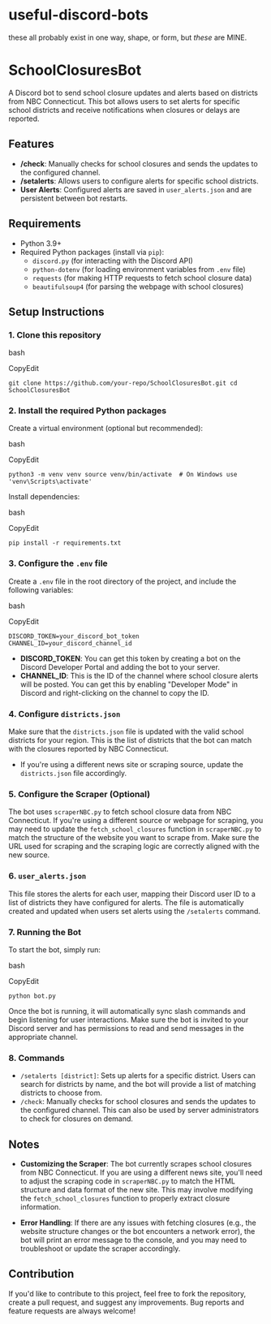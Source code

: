 # useful-discord-bots
these all probably exist in one way, shape, or form, but *these* are MINE.


# SchoolClosuresBot

A Discord bot to send school closure updates and alerts based on districts from NBC Connecticut. This bot allows users to set alerts for specific school districts and receive notifications when closures or delays are reported.

## Features

-   **/check**: Manually checks for school closures and sends the updates to the configured channel.
-   **/setalerts**: Allows users to configure alerts for specific school districts.
-   **User Alerts**: Configured alerts are saved in `user_alerts.json` and are persistent between bot restarts.

## Requirements

-   Python 3.9+
-   Required Python packages (install via `pip`):
    -   `discord.py` (for interacting with the Discord API)
    -   `python-dotenv` (for loading environment variables from `.env` file)
    -   `requests` (for making HTTP requests to fetch school closure data)
    -   `beautifulsoup4` (for parsing the webpage with school closures)

## Setup Instructions

### 1. Clone this repository

bash

CopyEdit

`git clone https://github.com/your-repo/SchoolClosuresBot.git
cd SchoolClosuresBot` 

### 2. Install the required Python packages

Create a virtual environment (optional but recommended):

bash

CopyEdit

`python3 -m venv venv
source venv/bin/activate  # On Windows use 'venv\Scripts\activate'` 

Install dependencies:

bash

CopyEdit

`pip install -r requirements.txt` 

### 3. Configure the `.env` file

Create a `.env` file in the root directory of the project, and include the following variables:

bash

CopyEdit

`DISCORD_TOKEN=your_discord_bot_token
CHANNEL_ID=your_discord_channel_id` 

-   **DISCORD_TOKEN**: You can get this token by creating a bot on the Discord Developer Portal and adding the bot to your server.
-   **CHANNEL_ID**: This is the ID of the channel where school closure alerts will be posted. You can get this by enabling "Developer Mode" in Discord and right-clicking on the channel to copy the ID.

### 4. Configure `districts.json`

Make sure that the `districts.json` file is updated with the valid school districts for your region. This is the list of districts that the bot can match with the closures reported by NBC Connecticut.

-   If you're using a different news site or scraping source, update the `districts.json` file accordingly.

### 5. Configure the Scraper (Optional)

The bot uses `scraperNBC.py` to fetch school closure data from NBC Connecticut. If you're using a different source or webpage for scraping, you may need to update the `fetch_school_closures` function in `scraperNBC.py` to match the structure of the website you want to scrape from. Make sure the URL used for scraping and the scraping logic are correctly aligned with the new source.

### 6. `user_alerts.json`

This file stores the alerts for each user, mapping their Discord user ID to a list of districts they have configured for alerts. The file is automatically created and updated when users set alerts using the `/setalerts` command.

### 7. Running the Bot

To start the bot, simply run:

bash

CopyEdit

`python bot.py` 

Once the bot is running, it will automatically sync slash commands and begin listening for user interactions. Make sure the bot is invited to your Discord server and has permissions to read and send messages in the appropriate channel.

### 8. Commands

-   `/setalerts [district]`: Sets up alerts for a specific district. Users can search for districts by name, and the bot will provide a list of matching districts to choose from.
-   `/check`: Manually checks for school closures and sends the updates to the configured channel. This can also be used by server administrators to check for closures on demand.

## Notes

-   **Customizing the Scraper**: The bot currently scrapes school closures from NBC Connecticut. If you are using a different news site, you'll need to adjust the scraping code in `scraperNBC.py` to match the HTML structure and data format of the new site. This may involve modifying the `fetch_school_closures` function to properly extract closure information.
    
-   **Error Handling**: If there are any issues with fetching closures (e.g., the website structure changes or the bot encounters a network error), the bot will print an error message to the console, and you may need to troubleshoot or update the scraper accordingly.
    

## Contribution

If you'd like to contribute to this project, feel free to fork the repository, create a pull request, and suggest any improvements. Bug reports and feature requests are always welcome!